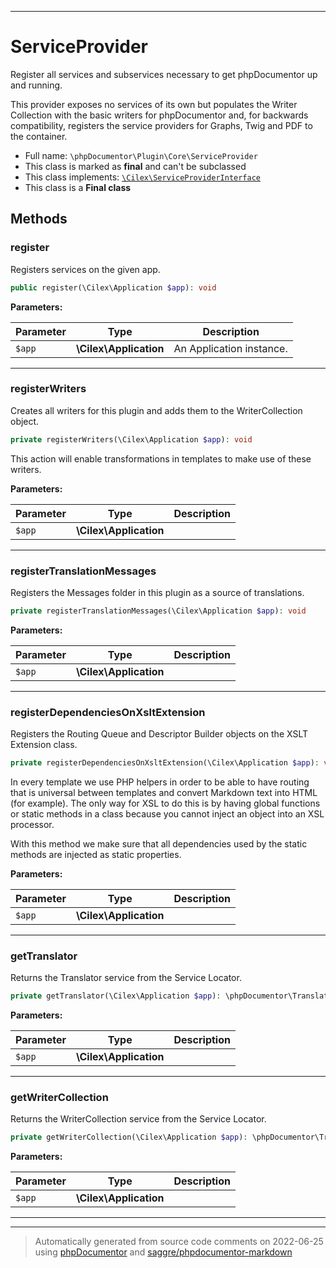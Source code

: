 ***

# ServiceProvider

Register all services and subservices necessary to get phpDocumentor up and running.

This provider exposes no services of its own but populates the Writer Collection with the basic writers for
phpDocumentor and, for backwards compatibility, registers the service providers for Graphs, Twig and PDF to
the container.

* Full name: `\phpDocumentor\Plugin\Core\ServiceProvider`
* This class is marked as **final** and can't be subclassed
* This class implements:
[`\Cilex\ServiceProviderInterface`](../../../Cilex/ServiceProviderInterface.md)
* This class is a **Final class**




## Methods


### register

Registers services on the given app.

```php
public register(\Cilex\Application $app): void
```








**Parameters:**

| Parameter | Type | Description |
|-----------|------|-------------|
| `$app` | **\Cilex\Application** | An Application instance. |




***

### registerWriters

Creates all writers for this plugin and adds them to the WriterCollection object.

```php
private registerWriters(\Cilex\Application $app): void
```

This action will enable transformations in templates to make use of these writers.






**Parameters:**

| Parameter | Type | Description |
|-----------|------|-------------|
| `$app` | **\Cilex\Application** |  |




***

### registerTranslationMessages

Registers the Messages folder in this plugin as a source of translations.

```php
private registerTranslationMessages(\Cilex\Application $app): void
```








**Parameters:**

| Parameter | Type | Description |
|-----------|------|-------------|
| `$app` | **\Cilex\Application** |  |




***

### registerDependenciesOnXsltExtension

Registers the Routing Queue and Descriptor Builder objects on the XSLT Extension class.

```php
private registerDependenciesOnXsltExtension(\Cilex\Application $app): void
```

In every template we use PHP helpers in order to be able to have routing that is universal between templates and
convert Markdown text into HTML (for example). The only way for XSL to do this is by having global functions or
static methods in a class because you cannot inject an object into an XSL processor.

With this method we make sure that all dependencies used by the static methods are injected as static properties.






**Parameters:**

| Parameter | Type | Description |
|-----------|------|-------------|
| `$app` | **\Cilex\Application** |  |




***

### getTranslator

Returns the Translator service from the Service Locator.

```php
private getTranslator(\Cilex\Application $app): \phpDocumentor\Translator\Translator
```








**Parameters:**

| Parameter | Type | Description |
|-----------|------|-------------|
| `$app` | **\Cilex\Application** |  |




***

### getWriterCollection

Returns the WriterCollection service from the Service Locator.

```php
private getWriterCollection(\Cilex\Application $app): \phpDocumentor\Transformer\Writer\Collection
```








**Parameters:**

| Parameter | Type | Description |
|-----------|------|-------------|
| `$app` | **\Cilex\Application** |  |




***


***
> Automatically generated from source code comments on 2022-06-25 using [phpDocumentor](http://www.phpdoc.org/) and [saggre/phpdocumentor-markdown](https://github.com/Saggre/phpDocumentor-markdown)
